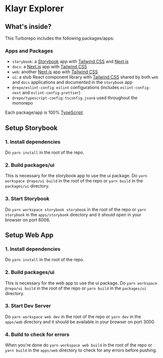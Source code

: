# Klayr Explorer

## What's inside?

This Turborepo includes the following packages/apps:

### Apps and Packages

- `storybook`: a [Storybook](https://storybook.js.org) app with [Tailwind CSS](https://tailwindcss.com/) and [Next.js](https://nextjs.org/)
- `docs`: a [Next.js](https://nextjs.org/) app with [Tailwind CSS](https://tailwindcss.com/)
- `web`: another [Next.js](https://nextjs.org/) app with [Tailwind CSS](https://tailwindcss.com/)
- `ui`: a stub React component library with [Tailwind CSS](https://tailwindcss.com/) shared by both `web` and `docs` applications and documented in the `storybook` app
- `@repo/eslint-config`: `eslint` configurations (includes `eslint-config-next` and `eslint-config-prettier`)
- `@repo/typescript-config`: `tsconfig.json`s used throughout the monorepo

Each package/app is 100% [TypeScript](https://www.typescriptlang.org/).

## Setup Storybook

### 1. Install dependencies
Do `yarn install` in the root of the repo.

### 2. Build packages/ui
This is necessary for the storybook app to use the ui package. Do `yarn workspace @repo/ui build` in the root of the repo or `yarn build` in the `packages/ui` directory.

### 3. Start Storybook
Do `yarn workspace storybook storybook` in the root of the repo or `yarn storybook` in the `apps/storybook` directory and it should open in your browser on port 6006.


## Setup Web App

### 1. Install dependencies
Do `yarn install` in the root of the repo.

### 2. Build packages/ui
This is necessary for the web app to use the ui package. Do `yarn workspace @repo/ui build` in the root of the repo or `yarn build` in the `packages/ui` directory.

### 3. Start Dev Server
Do `yarn workspace web dev` in the root of the repo or `yarn dev` in the `apps/web` directory and it should be available in your browser on port 3000.

### 4. Build to check for errors
When you're done do `yarn workspace web build` in the root of the repo or `yarn build` in the `apps/web` directory to check for any errors before pushing.
